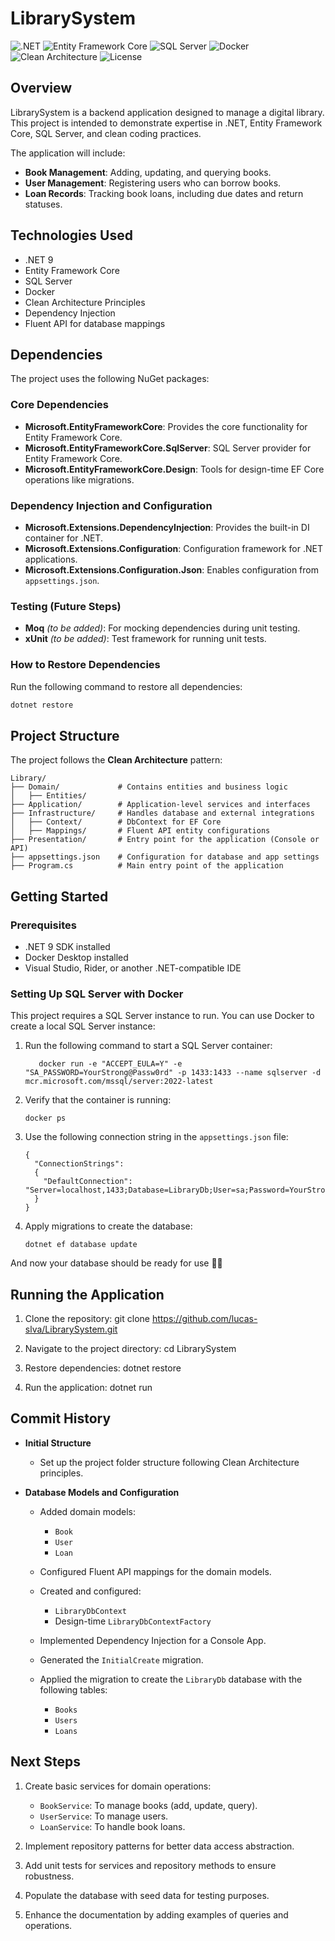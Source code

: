 
# LibrarySystem
![.NET](https://img.shields.io/badge/.NET-9.0-blue?style=flat-square&logo=dotnet)
![Entity Framework Core](https://img.shields.io/badge/Entity%20Framework%20Core-9.0-00599C?style=flat-square&logo=nuget)
![SQL Server](https://img.shields.io/badge/SQL%20Server-Latest-red?style=flat-square&logo=microsoftsqlserver)
![Docker](https://img.shields.io/badge/Docker-Container-blue?style=flat-square&logo=docker)
![Clean Architecture](https://img.shields.io/badge/Clean%20Architecture-Pattern-brightgreen?style=flat-square)
![License](https://img.shields.io/github/license/lucas-slva/LibrarySystem?style=flat-square)

## Overview
LibrarySystem is a backend application designed to manage a digital library. This project is intended to demonstrate expertise in .NET, Entity Framework Core, SQL Server, and clean coding practices.

The application will include:
- **Book Management**: Adding, updating, and querying books.
- **User Management**: Registering users who can borrow books.
- **Loan Records**: Tracking book loans, including due dates and return statuses.

## Technologies Used
- .NET 9
- Entity Framework Core
- SQL Server
- Docker
- Clean Architecture Principles
- Dependency Injection
- Fluent API for database mappings

## Dependencies

The project uses the following NuGet packages:

### Core Dependencies
- **Microsoft.EntityFrameworkCore**: Provides the core functionality for Entity Framework Core.
- **Microsoft.EntityFrameworkCore.SqlServer**: SQL Server provider for Entity Framework Core.
- **Microsoft.EntityFrameworkCore.Design**: Tools for design-time EF Core operations like migrations.

### Dependency Injection and Configuration
- **Microsoft.Extensions.DependencyInjection**: Provides the built-in DI container for .NET.
- **Microsoft.Extensions.Configuration**: Configuration framework for .NET applications.
- **Microsoft.Extensions.Configuration.Json**: Enables configuration from `appsettings.json`.

### Testing (Future Steps)
- **Moq** *(to be added)*: For mocking dependencies during unit testing.
- **xUnit** *(to be added)*: Test framework for running unit tests.

### How to Restore Dependencies
Run the following command to restore all dependencies:
```bash
dotnet restore
```

## Project Structure
The project follows the **Clean Architecture** pattern:
```
Library/
├── Domain/             # Contains entities and business logic
│   ├── Entities/
├── Application/        # Application-level services and interfaces
├── Infrastructure/     # Handles database and external integrations
│   ├── Context/        # DbContext for EF Core
│   ├── Mappings/       # Fluent API entity configurations
├── Presentation/       # Entry point for the application (Console or API)
├── appsettings.json    # Configuration for database and app settings
├── Program.cs          # Main entry point of the application
```

## Getting Started

### Prerequisites
- .NET 9 SDK installed
- Docker Desktop installed
- Visual Studio, Rider, or another .NET-compatible IDE

### Setting Up SQL Server with Docker
This project requires a SQL Server instance to run. You can use Docker to create a local SQL Server instance:

1. Run the following command to start a SQL Server container:
   ```
      docker run -e "ACCEPT_EULA=Y" -e "SA_PASSWORD=YourStrong@Passw0rd" -p 1433:1433 --name sqlserver -d mcr.microsoft.com/mssql/server:2022-latest
   ```

3. Verify that the container is running:
   ```
   docker ps
   ```

5. Use the following connection string in the `appsettings.json` file:
   ```
   {
     "ConnectionStrings":
     {
       "DefaultConnection": "Server=localhost,1433;Database=LibraryDb;User=sa;Password=YourStrong@Passw0rd;TrustServerCertificate=True"
     }
   }
   ```

6. Apply migrations to create the database:
   ```
   dotnet ef database update
   ```

And now your database should be ready for use 🚀🚀

## Running the Application
1. Clone the repository:
   git clone https://github.com/lucas-slva/LibrarySystem.git

2. Navigate to the project directory:
   cd LibrarySystem

3. Restore dependencies:
   dotnet restore

4. Run the application:
   dotnet run

## Commit History

- **Initial Structure**
  - Set up the project folder structure following Clean Architecture principles.

- **Database Models and Configuration**
  - Added domain models:
    - `Book`
    - `User`
    - `Loan`
      
  - Configured Fluent API mappings for the domain models.
    
  - Created and configured:
    - `LibraryDbContext`
    - Design-time `LibraryDbContextFactory`
  - Implemented Dependency Injection for a Console App.
    
  - Generated the `InitialCreate` migration.
    
  - Applied the migration to create the `LibraryDb` database with the following tables:
    - `Books`
    - `Users`
    - `Loans`
      
## Next Steps
1. Create basic services for domain operations:
   - `BookService`: To manage books (add, update, query).
   - `UserService`: To manage users.
   - `LoanService`: To handle book loans.
     
2. Implement repository patterns for better data access abstraction.
3. Add unit tests for services and repository methods to ensure robustness.
4. Populate the database with seed data for testing purposes.
5. Enhance the documentation by adding examples of queries and operations.

